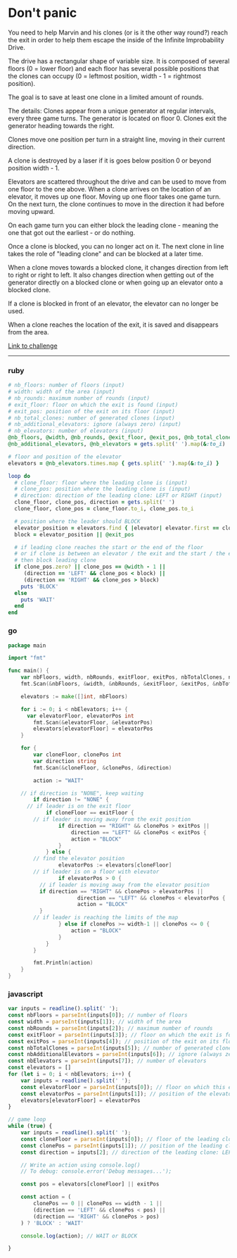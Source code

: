 # Don't panic

You need to help Marvin and his clones (or is it the other way round?) reach the exit in order to help them escape the inside of the Infinite Improbability Drive.

The drive has a rectangular shape of variable size. It is composed of several floors (0 = lower floor) and each floor has several possible positions that the clones can occupy (0 = leftmost position, width - 1 = rightmost position).

The goal is to save at least one clone in a limited amount of rounds.

The details:
Clones appear from a unique generator at regular intervals, every three game turns. The generator is located on floor 0. Clones exit the generator heading towards the right.

Clones move one position per turn in a straight line, moving in their current direction.

A clone is destroyed by a laser if it is goes below position 0 or beyond position width - 1.

Elevators are scattered throughout the drive and can be used to move from one floor to the one above. When a clone arrives on the location of an elevator, it moves up one floor. Moving up one floor takes one game turn. On the next turn, the clone continues to move in the direction it had before moving upward.

On each game turn you can either block the leading clone - meaning the one that got out the earliest - or do nothing.

Once a clone is blocked, you can no longer act on it. The next clone in line takes the role of "leading clone" and can be blocked at a later time.

When a clone moves towards a blocked clone, it changes direction from left to right or right to left. It also changes direction when getting out of the generator directly on a blocked clone or when going up an elevator onto a blocked clone.

If a clone is blocked in front of an elevator, the elevator can no longer be used.

When a clone reaches the location of the exit, it is saved and disappears from the area.

[Link to challenge](https://www.codingame.com/ide/puzzle/don't-panic-episode-1)

---

### ruby

```ruby
# nb_floors: number of floors (input)
# width: width of the area (input)
# nb_rounds: maximum number of rounds (input)
# exit_floor: floor on which the exit is found (input)
# exit_pos: position of the exit on its floor (input)
# nb_total_clones: number of generated clones (input)
# nb_additional_elevators: ignore (always zero) (input)
# nb_elevators: number of elevators (input)
@nb_floors, @width, @nb_rounds, @exit_floor, @exit_pos, @nb_total_clones,
@nb_additional_elevators, @nb_elevators = gets.split(' ').map(&:to_i)

# floor and position of the elevator
elevators = @nb_elevators.times.map { gets.split(' ').map(&:to_i) }

loop do
  # clone_floor: floor where the leading clone is (input)
  # clone_pos: position where the leading clone is (input)
  # direction: direction of the leading clone: LEFT or RIGHT (input)
  clone_floor, clone_pos, direction = gets.split(' ')
  clone_floor, clone_pos = clone_floor.to_i, clone_pos.to_i

  # position where the leader should BLOCK
  elevator_position = elevators.find { |elevator| elevator.first == clone_floor }&.last
  block = elevator_position || @exit_pos

  # if leading clone reaches the start or the end of the floor
  # or if clone is between an elevator / the exit and the start / the end of the floor
  # then block leading clone
  if clone_pos.zero? || clone_pos == @width - 1 ||
     (direction == 'LEFT' && clone_pos < block) ||
     (direction == 'RIGHT' && clone_pos > block)
    puts 'BLOCK'
  else
    puts 'WAIT'
  end
end
```

### go

```go
package main

import "fmt"

func main() {
	var nbFloors, width, nbRounds, exitFloor, exitPos, nbTotalClones, nbAdditionalElevators, nbElevators int
	fmt.Scan(&nbFloors, &width, &nbRounds, &exitFloor, &exitPos, &nbTotalClones, &nbAdditionalElevators, &nbElevators)

	elevators := make([]int, nbFloors)

	for i := 0; i < nbElevators; i++ {
	  var elevatorFloor, elevatorPos int
		fmt.Scan(&elevatorFloor, &elevatorPos)
		elevators[elevatorFloor] = elevatorPos
	}

	for {
		var cloneFloor, clonePos int
		var direction string
		fmt.Scan(&cloneFloor, &clonePos, &direction)

		action := "WAIT"

    // if direction is "NONE", keep waiting
		if direction != "NONE" {
      // if leader is on the exit floor
			if cloneFloor == exitFloor {
        // if leader is moving away from the exit position
				if direction == "RIGHT" && clonePos > exitPos ||
					direction == "LEFT" && clonePos < exitPos {
					action = "BLOCK"
				}
			} else {
        // find the elevator position
				elevatorPos := elevators[cloneFloor]
        // if leader is on a floor with elevator
				if elevatorPos > 0 {
          // if leader is moving away from the elevator position
          if direction == "RIGHT" && clonePos > elevatorPos ||
					  direction == "LEFT" && clonePos < elevatorPos {
					  action = "BLOCK"
          }
        // if leader is reaching the limits of the map
				} else if clonePos >= width-1 || clonePos <= 0 {
					action = "BLOCK"
				}
			}
		}

		fmt.Println(action)
	}
}
```

### javascript

```javascript
var inputs = readline().split(' ');
const nbFloors = parseInt(inputs[0]); // number of floors
const width = parseInt(inputs[1]); // width of the area
const nbRounds = parseInt(inputs[2]); // maximum number of rounds
const exitFloor = parseInt(inputs[3]); // floor on which the exit is found
const exitPos = parseInt(inputs[4]); // position of the exit on its floor
const nbTotalClones = parseInt(inputs[5]); // number of generated clones
const nbAdditionalElevators = parseInt(inputs[6]); // ignore (always zero)
const nbElevators = parseInt(inputs[7]); // number of elevators
const elevators = []
for (let i = 0; i < nbElevators; i++) {
    var inputs = readline().split(' ');
    const elevatorFloor = parseInt(inputs[0]); // floor on which this elevator is found
    const elevatorPos = parseInt(inputs[1]); // position of the elevator on its floor
    elevators[elevatorFloor] = elevatorPos
}

// game loop
while (true) {
    var inputs = readline().split(' ');
    const cloneFloor = parseInt(inputs[0]); // floor of the leading clone
    const clonePos = parseInt(inputs[1]); // position of the leading clone on its floor
    const direction = inputs[2]; // direction of the leading clone: LEFT or RIGHT

    // Write an action using console.log()
    // To debug: console.error('Debug messages...');

    const pos = elevators[cloneFloor] || exitPos

    const action = (
        clonePos == 0 || clonePos == width - 1 ||
        (direction == 'LEFT' && clonePos < pos) ||
        (direction == 'RIGHT' && clonePos > pos)
    ) ? 'BLOCK' : 'WAIT'

    console.log(action); // WAIT or BLOCK

}
```